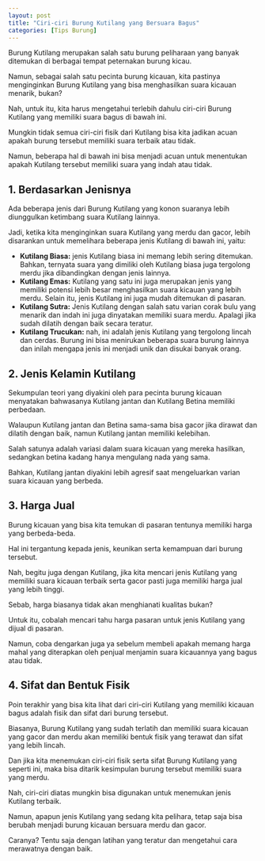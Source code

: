 ```yaml
---
layout: post
title: "Ciri-ciri Burung Kutilang yang Bersuara Bagus"
categories: [Tips Burung]
---
```


Burung Kutilang merupakan salah satu burung peliharaan yang banyak ditemukan di berbagai tempat peternakan burung kicau.

Namun, sebagai salah satu pecinta burung kicauan, kita pastinya menginginkan Burung Kutilang yang bisa menghasilkan suara kicauan menarik, bukan?

Nah, untuk itu, kita harus mengetahui terlebih dahulu ciri-ciri Burung Kutilang yang memiliki suara bagus di bawah ini.

Mungkin tidak semua ciri-ciri fisik dari Kutilang bisa kita jadikan acuan apakah burung tersebut memiliki suara terbaik atau tidak.

Namun, beberapa hal di bawah ini bisa menjadi acuan untuk menentukan apakah Kutilang tersebut memiliki suara yang indah atau tidak.

## 1. Berdasarkan Jenisnya

Ada beberapa jenis dari Burung Kutilang yang konon suaranya lebih diunggulkan ketimbang suara Kutilang lainnya.

Jadi, ketika kita menginginkan suara Kutilang yang merdu dan gacor, lebih disarankan untuk memelihara beberapa jenis Kutilang di bawah ini, yaitu:

- **Kutilang Biasa:** jenis Kutilang biasa ini memang lebih sering ditemukan. Bahkan, ternyata suara yang dimiliki oleh Kutilang biasa juga tergolong merdu jika dibandingkan dengan jenis lainnya.
- **Kutilang Emas:** Kutilang yang satu ini juga merupakan jenis yang memiliki potensi lebih besar menghasilkan suara kicauan yang lebih merdu. Selain itu, jenis Kutilang ini juga mudah ditemukan di pasaran.
- **Kutilang Sutra:** Jenis Kutilang dengan salah satu varian corak bulu yang menarik dan indah ini juga dinyatakan memiliki suara merdu. Apalagi jika sudah dilatih dengan baik secara teratur.
- **Kutilang Trucukan:** nah, ini adalah jenis Kutilang yang tergolong lincah dan cerdas. Burung ini bisa menirukan beberapa suara burung lainnya dan inilah mengapa jenis ini menjadi unik dan disukai banyak orang.

## 2. Jenis Kelamin Kutilang

Sekumpulan teori yang diyakini oleh para pecinta burung kicauan menyatakan bahwasanya Kutilang jantan dan Kutilang Betina memiliki perbedaan.

Walaupun Kutilang jantan dan Betina sama-sama bisa gacor jika dirawat dan dilatih dengan baik, namun Kutilang jantan memiliki kelebihan.

Salah satunya adalah variasi dalam suara kicauan yang mereka hasilkan, sedangkan betina kadang hanya mengulang nada yang sama.

Bahkan, Kutilang jantan diyakini lebih agresif saat mengeluarkan varian suara kicauan yang berbeda.

## 3. Harga Jual

Burung kicauan yang bisa kita temukan di pasaran tentunya memiliki harga yang berbeda-beda.

Hal ini tergantung kepada jenis, keunikan serta kemampuan dari burung tersebut.

Nah, begitu juga dengan Kutilang, jika kita mencari jenis Kutilang yang memiliki suara kicauan terbaik serta gacor pasti juga memiliki harga jual yang lebih tinggi.

Sebab, harga biasanya tidak akan menghianati kualitas bukan?

Untuk itu, cobalah mencari tahu harga pasaran untuk jenis Kutilang yang dijual di pasaran.

Namun, coba dengarkan juga ya sebelum membeli apakah memang harga mahal yang diterapkan oleh penjual menjamin suara kicauannya yang bagus atau tidak.

## 4. Sifat dan Bentuk Fisik

Poin terakhir yang bisa kita lihat dari ciri-ciri Kutilang yang memiliki kicauan bagus adalah fisik dan sifat dari burung tersebut.

Biasanya, Burung Kutilang yang sudah terlatih dan memiliki suara kicauan yang gacor dan merdu akan memiliki bentuk fisik yang terawat dan sifat yang lebih lincah.

Dan jika kita menemukan ciri-ciri fisik serta sifat Burung Kutilang yang seperti ini, maka bisa ditarik kesimpulan burung tersebut memiliki suara yang merdu.

Nah, ciri-ciri diatas mungkin bisa digunakan untuk menemukan jenis Kutilang terbaik.

Namun, apapun jenis Kutilang yang sedang kita pelihara, tetap saja bisa berubah menjadi burung kicauan bersuara merdu dan gacor.

Caranya? Tentu saja dengan latihan yang teratur dan mengetahui cara merawatnya dengan baik.